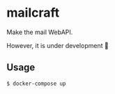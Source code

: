 # mailcraft

Make the mail WebAPI.

However, it is under development 🙇

## Usage

```
$ docker-compose up
```